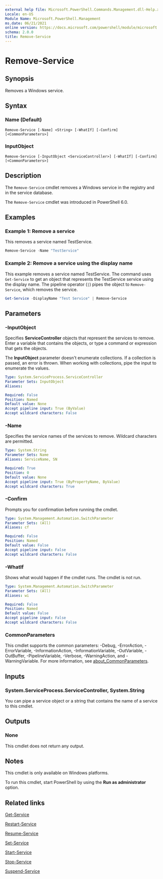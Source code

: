 ```yaml
---
external help file: Microsoft.PowerShell.Commands.Management.dll-Help.xml
Locale: en-US
Module Name: Microsoft.PowerShell.Management
ms.date: 06/21/2021
online version: https://docs.microsoft.com/powershell/module/microsoft.powershell.management/remove-service?view=powershell-7.1&WT.mc_id=ps-gethelp
schema: 2.0.0
title: Remove-Service
---
```

# Remove-Service

## Synopsis
Removes a Windows service.

## Syntax

### Name (Default)

```
Remove-Service [-Name] <String> [-WhatIf] [-Confirm] [<CommonParameters>]
```

### InputObject

```
Remove-Service [-InputObject <ServiceController>] [-WhatIf] [-Confirm] [<CommonParameters>]
```

## Description

The `Remove-Service` cmdlet removes a Windows service in the registry and in the service database.

The `Remove-Service` cmdlet was introduced in PowerShell 6.0.

## Examples

### Example 1: Remove a service

This removes a service named TestService.

```powershell
Remove-Service -Name "TestService"
```

### Example 2: Remove a service using the display name

This example removes a service named TestService. The command uses `Get-Service` to get an object
that represents the TestService service using the display name. The pipeline operator (`|`) pipes
the object to `Remove-Service`, which removes the service.

```powershell
Get-Service -DisplayName "Test Service" | Remove-Service
```

## Parameters

### -InputObject

Specifies **ServiceController** objects that represent the services to remove. Enter a variable that
contains the objects, or type a command or expression that gets the objects.

The **InputObject** parameter doesn't enumerate collections. If a collection is passed, an error is
thrown. When working with collections, pipe the input to enumerate the values.

```yaml
Type: System.ServiceProcess.ServiceController
Parameter Sets: InputObject
Aliases:

Required: False
Position: Named
Default value: None
Accept pipeline input: True (ByValue)
Accept wildcard characters: False
```

### -Name

Specifies the service names of the services to remove. Wildcard characters are permitted.

```yaml
Type: System.String
Parameter Sets: Name
Aliases: ServiceName, SN

Required: True
Position: 0
Default value: None
Accept pipeline input: True (ByPropertyName, ByValue)
Accept wildcard characters: True
```

### -Confirm

Prompts you for confirmation before running the cmdlet.

```yaml
Type: System.Management.Automation.SwitchParameter
Parameter Sets: (All)
Aliases: cf

Required: False
Position: Named
Default value: False
Accept pipeline input: False
Accept wildcard characters: False
```

### -WhatIf

Shows what would happen if the cmdlet runs. The cmdlet is not run.

```yaml
Type: System.Management.Automation.SwitchParameter
Parameter Sets: (All)
Aliases: wi

Required: False
Position: Named
Default value: False
Accept pipeline input: False
Accept wildcard characters: False
```

### CommonParameters

This cmdlet supports the common parameters: -Debug, -ErrorAction, -ErrorVariable,
-InformationAction, -InformationVariable, -OutVariable, -OutBuffer, -PipelineVariable, -Verbose,
-WarningAction, and -WarningVariable. For more information, see
[about_CommonParameters](https://go.microsoft.com/fwlink/?LinkID=113216).

## Inputs

### System.ServiceProcess.ServiceController, System.String

You can pipe a service object or a string that contains the name of a service to this cmdlet.

## Outputs

### None

This cmdlet does not return any output.

## Notes

This cmdlet is only available on Windows platforms.

To run this cmdlet, start PowerShell by using the **Run as administrator** option.

## Related links

[Get-Service](Get-Service.md)

[Restart-Service](Restart-Service.md)

[Resume-Service](Resume-Service.md)

[Set-Service](Set-Service.md)

[Start-Service](Start-Service.md)

[Stop-Service](Stop-Service.md)

[Suspend-Service](Suspend-Service.md)
